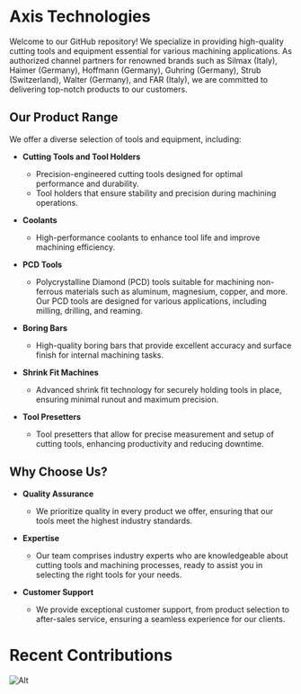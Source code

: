 # Axis Technologies 
Welcome to our GitHub repository! We specialize in providing high-quality cutting tools and equipment essential for various machining applications. As authorized channel partners for renowned brands such as Silmax (Italy), Haimer (Germany), Hoffmann (Germany), Guhring (Germany), Strub (Switzerland), Walter (Germany), and FAR (Italy), we are committed to delivering top-notch products to our customers.

## Our Product Range

We offer a diverse selection of tools and equipment, including:

- **Cutting Tools and Tool Holders**
  - Precision-engineered cutting tools designed for optimal performance and durability.
  - Tool holders that ensure stability and precision during machining operations.

- **Coolants**
  - High-performance coolants to enhance tool life and improve machining efficiency.

- **PCD Tools**
  - Polycrystalline Diamond (PCD) tools suitable for machining non-ferrous materials such as aluminum, magnesium, copper, and more. Our PCD tools are designed for various applications, including milling, drilling, and reaming.

- **Boring Bars**
  - High-quality boring bars that provide excellent accuracy and surface finish for internal machining tasks.

- **Shrink Fit Machines**
  - Advanced shrink fit technology for securely holding tools in place, ensuring minimal runout and maximum precision.

- **Tool Presetters**
  - Tool presetters that allow for precise measurement and setup of cutting tools, enhancing productivity and reducing downtime.

## Why Choose Us?

- **Quality Assurance**
  - We prioritize quality in every product we offer, ensuring that our tools meet the highest industry standards.

- **Expertise**
  - Our team comprises industry experts who are knowledgeable about cutting tools and machining processes, ready to assist you in selecting the right tools for your needs.

- **Customer Support**
  - We provide exceptional customer support, from product selection to after-sales service, ensuring a seamless experience for our clients.

# Recent Contributions
![Alt](https://repobeats.axiom.co/api/embed/ae749c56870efaeba9980a72559a17869e9577c9.svg "Repobeats analytics image")
